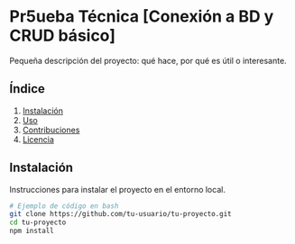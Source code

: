 # Pr5ueba Técnica [Conexión a BD y CRUD básico]

Pequeña descripción del proyecto: qué hace, por qué es útil o interesante.

## Índice

1. [Instalación](#instalación)
2. [Uso](#uso)
3. [Contribuciones](#contribuciones)
4. [Licencia](#licencia)

## Instalación

Instrucciones para instalar el proyecto en el entorno local.

```bash
# Ejemplo de código en bash
git clone https://github.com/tu-usuario/tu-proyecto.git
cd tu-proyecto
npm install

